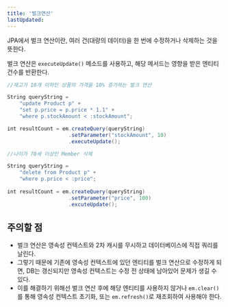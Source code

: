 ```yaml
---
title: '벌크연산'
lastUpdated: 
---
```

JPA에서 벌크 연산이란, 여러 건(대량의 데이터)을 한 번에 수정하거나 삭제하는 것을 뜻한다.

벌크 연산은 `executeUpdate()` 메소드를 사용하고, 해당 메서드는 영향을 받은 엔티티 건수를 반환한다.

```java
//재고가 10개 이하인 상품의 가격을 10% 증가하는 벌크 연산

String queryString =
    "update Product p" +
    "set p.price = p.price * 1.1" + 
    "where p.stockAmount < :stockAmount";

int resultCount = em.createQuery(queryString)
                    .setParameter("stockAmount", 10)
                    .executeUpdate();
```

```java
//나이가 70세 이상인 Member 삭제

String queryString =    
    "delete from Product p" + 
    "where p.price < :price";
    
int resultCount = em.createQuery(queryString)                    
                    .setParameter("price", 100)      
                    .excuteUpdate();
```

## 주의할 점
- 벌크 연산은 영속성 컨텍스트와 2차 캐시를 무시하고 데이터베이스에 직접 쿼리를 날린다. 
- 그렇기 때문에 기존에 영속성 컨텍스트에 있던 엔티티를 벌크 연산으로 수정하게 되면, DB는 갱신되지만 영속성 컨텍스트는 수정 전 상태에 남아있어 문제가 생길 수 있다. 
- 이를 해결하기 위해선 벌크 연산 후에 해당 엔티티를 사용하지 않거나 `em.clear()`를 통해 영속성 컨텍스트 초기화, 또는 `em.refresh()`로 재조회하여 사용해야 한다.